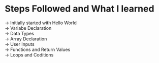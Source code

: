 # Steps Followed and What I learned

-> Initially started with Hello World <br>
-> Variabe Declaration<br>
-> Data Types<br>
-> Array Declaration<br>
-> User Inputs<br>
-> Functions and Return Values<br>
-> Loops and Coditions<br>
